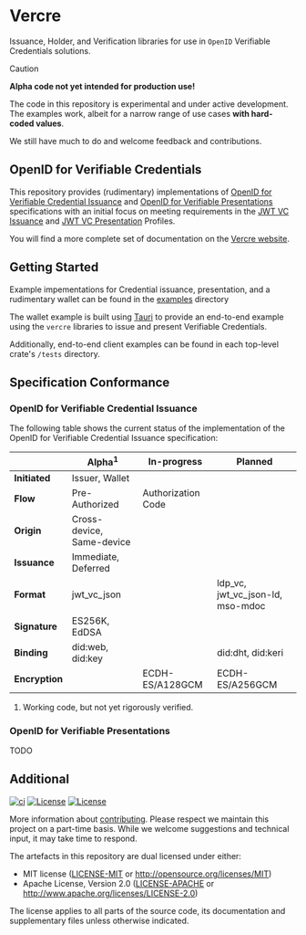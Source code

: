# Vercre

Issuance, Holder, and Verification libraries for use in `OpenID` Verifiable Credentials
solutions.

> [!CAUTION]
>
> **Alpha code not yet intended for production use!**
>
> The code in this repository is experimental and under active development. The examples
> work, albeit for a narrow range of use cases **with hard-coded values**.
> 
> We still have much to do and welcome feedback and contributions.

## OpenID for Verifiable Credentials

This repository provides (rudimentary) implementations of [OpenID for Verifiable 
Credential Issuance] and [OpenID for Verifiable Presentations] specifications with an
initial focus on meeting requirements in the [JWT VC Issuance] and [JWT VC Presentation]
Profiles.

You will find a more complete set of documentation on the 
[Vercre website](https://vercre.io).

## Getting Started

Example impementations for Credential issuance, presentation, and a rudimentary wallet
can be found in the [examples](./examples) directory

The wallet example is built using [Tauri](https://tauri.studio/) to provide an 
end-to-end example using the `vercre` libraries to issue and present Verifiable 
Credentials.

Additionally, end-to-end client examples can be found in each top-level crate's `/tests`
directory.

## Specification Conformance

### OpenID for Verifiable Credential Issuance

The following table shows the current status of the implementation of the OpenID for 
Verifiable Credential Issuance specification:

|                | Alpha<sup>1</sup>         | In-progress        | Planned                          |
| -------------- | ------------------------- | ------------------ | -------------------------------- |
| **Initiated**  | Issuer, Wallet            |                    |                                  |
| **Flow**       | Pre-Authorized            | Authorization Code |                                  |
| **Origin**     | Cross-device, Same-device |                    |                                  |
| **Issuance**   | Immediate, Deferred       |                    |                                  |
| **Format**     | jwt_vc_json               |                    | ldp_vc, jwt_vc_json-ld, mso-mdoc |
| **Signature**  | ES256K, EdDSA             |                    |                                  |
| **Binding**    | did:web, did:key          |                    | did:dht, did:keri                |
| **Encryption** |                           | ECDH-ES/A128GCM    | ECDH-ES/A256GCM                  |

1. Working code, but not yet rigorously verified.

### OpenID for Verifiable Presentations

TODO

## Additional

[![ci](https://github.com/vercre/vercre/actions/workflows/ci.yaml/badge.svg)](https://github.com/vercre/vercre/actions/workflows/ci.yaml)
[![License](https://img.shields.io/badge/license-MIT-blue.svg)](./LICENSE-MIT)
[![License](https://img.shields.io/badge/license-Apache-blue.svg)](./LICENSE-APACHE)

<!-- The [changelog][CHANGES] is used to record a summary of changes between releases. A more granular
record of changes can be found in the commit history. -->

More information about [contributing][CONTRIBUTING]. Please respect we maintain this project on a
part-time basis. While we welcome suggestions and technical input, it may take time to respond.

The artefacts in this repository are dual licensed under either:

- MIT license ([LICENSE-MIT] or <http://opensource.org/licenses/MIT>)
- Apache License, Version 2.0 ([LICENSE-APACHE] or <http://www.apache.org/licenses/LICENSE-2.0>)

The license applies to all parts of the source code, its documentation and supplementary files
unless otherwise indicated.

[OpenID for Verifiable Credential Issuance]: https://openid.net/specs/openid-4-verifiable-credential-issuance-1_0.html
[OpenID for Verifiable Presentations]: https://openid.net/specs/openid-4-verifiable-presentations-1_0.html
[JWT VC Issuance]: https://identity.foundation/jwt-vc-issuance-profile
[JWT VC Presentation]: https://identity.foundation/jwt-vc-presentation-profile
<!-- [CHANGES]: CHANGELOG.md -->
[CONTRIBUTING]: CONTRIBUTING.md
[LICENSE-MIT]: LICENSE-MIT
[LICENSE-APACHE]: LICENSE-APACHE

<!-- > [!NOTE]  
> Highlights information that users should take into account, even when skimming.
> [!TIP]
> Optional information to help a user be more successful.
> [!IMPORTANT]  
> Crucial information necessary for users to succeed.
> [!WARNING]  
> Critical content demanding immediate user attention due to potential risks.
> [!CAUTION]
> Negative potential consequences of an action.
-->

